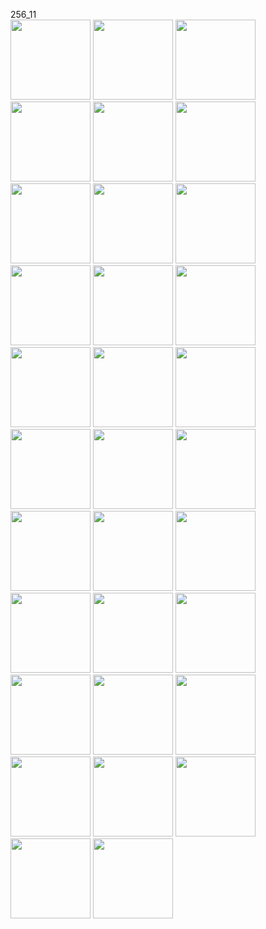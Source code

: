 256_11   
<img src="https://github.com/enijkamp/elm_train/blob/master/training/ims_syn/ivy2/256_11_1/syn_im1.png?raw=true" width="128" height="128">
<img src="https://github.com/enijkamp/elm_train/blob/master/training/ims_syn/ivy2/256_11_1/syn_im2.png?raw=true" width="128" height="128">
<img src="https://github.com/enijkamp/elm_train/blob/master/training/ims_syn/ivy2/256_11_1/syn_im3.png?raw=true" width="128" height="128">
<img src="https://github.com/enijkamp/elm_train/blob/master/training/ims_syn/ivy2/256_11_1/syn_im4.png?raw=true" width="128" height="128">
<img src="https://github.com/enijkamp/elm_train/blob/master/training/ims_syn/ivy2/256_11_1/syn_im5.png?raw=true" width="128" height="128">
<img src="https://github.com/enijkamp/elm_train/blob/master/training/ims_syn/ivy2/256_11_1/syn_im6.png?raw=true" width="128" height="128">
<img src="https://github.com/enijkamp/elm_train/blob/master/training/ims_syn/ivy2/256_11_1/syn_im7.png?raw=true" width="128" height="128">
<img src="https://github.com/enijkamp/elm_train/blob/master/training/ims_syn/ivy2/256_11_1/syn_im8.png?raw=true" width="128" height="128">
<img src="https://github.com/enijkamp/elm_train/blob/master/training/ims_syn/ivy2/256_11_1/syn_im9.png?raw=true" width="128" height="128">
<img src="https://github.com/enijkamp/elm_train/blob/master/training/ims_syn/ivy2/256_11_1/syn_im10.png?raw=true" width="128" height="128">
<img src="https://github.com/enijkamp/elm_train/blob/master/training/ims_syn/ivy2/256_11_1/syn_im11.png?raw=true" width="128" height="128">
<img src="https://github.com/enijkamp/elm_train/blob/master/training/ims_syn/ivy2/256_11_1/syn_im12.png?raw=true" width="128" height="128">
<img src="https://github.com/enijkamp/elm_train/blob/master/training/ims_syn/ivy2/256_11_1/syn_im13.png?raw=true" width="128" height="128">
<img src="https://github.com/enijkamp/elm_train/blob/master/training/ims_syn/ivy2/256_11_1/syn_im14.png?raw=true" width="128" height="128">
<img src="https://github.com/enijkamp/elm_train/blob/master/training/ims_syn/ivy2/256_11_1/syn_im15.png?raw=true" width="128" height="128">
<img src="https://github.com/enijkamp/elm_train/blob/master/training/ims_syn/ivy2/256_11_1/syn_im16.png?raw=true" width="128" height="128">
<img src="https://github.com/enijkamp/elm_train/blob/master/training/ims_syn/ivy2/256_11_1/syn_im17.png?raw=true" width="128" height="128">
<img src="https://github.com/enijkamp/elm_train/blob/master/training/ims_syn/ivy2/256_11_1/syn_im18.png?raw=true" width="128" height="128">
<img src="https://github.com/enijkamp/elm_train/blob/master/training/ims_syn/ivy2/256_11_1/syn_im19.png?raw=true" width="128" height="128">
<img src="https://github.com/enijkamp/elm_train/blob/master/training/ims_syn/ivy2/256_11_1/syn_im20.png?raw=true" width="128" height="128">
<img src="https://github.com/enijkamp/elm_train/blob/master/training/ims_syn/ivy2/256_11_1/syn_im21.png?raw=true" width="128" height="128">
<img src="https://github.com/enijkamp/elm_train/blob/master/training/ims_syn/ivy2/256_11_1/syn_im22.png?raw=true" width="128" height="128">
<img src="https://github.com/enijkamp/elm_train/blob/master/training/ims_syn/ivy2/256_11_1/syn_im23.png?raw=true" width="128" height="128">
<img src="https://github.com/enijkamp/elm_train/blob/master/training/ims_syn/ivy2/256_11_1/syn_im24.png?raw=true" width="128" height="128">
<img src="https://github.com/enijkamp/elm_train/blob/master/training/ims_syn/ivy2/256_11_1/syn_im25.png?raw=true" width="128" height="128">
<img src="https://github.com/enijkamp/elm_train/blob/master/training/ims_syn/ivy2/256_11_1/syn_im26.png?raw=true" width="128" height="128">
<img src="https://github.com/enijkamp/elm_train/blob/master/training/ims_syn/ivy2/256_11_1/syn_im27.png?raw=true" width="128" height="128">
<img src="https://github.com/enijkamp/elm_train/blob/master/training/ims_syn/ivy2/256_11_1/syn_im28.png?raw=true" width="128" height="128">
<img src="https://github.com/enijkamp/elm_train/blob/master/training/ims_syn/ivy2/256_11_1/syn_im29.png?raw=true" width="128" height="128">
<img src="https://github.com/enijkamp/elm_train/blob/master/training/ims_syn/ivy2/256_11_1/syn_im30.png?raw=true" width="128" height="128">
<img src="https://github.com/enijkamp/elm_train/blob/master/training/ims_syn/ivy2/256_11_1/syn_im31.png?raw=true" width="128" height="128">
<img src="https://github.com/enijkamp/elm_train/blob/master/training/ims_syn/ivy2/256_11_1/syn_im32.png?raw=true" width="128" height="128">
